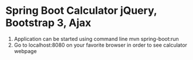 # Spring Boot Calculator jQuery, Bootstrap 3, Ajax

1. Application can be started using command line mvn spring-boot:run
2. Go to localhost:8080 on your favorite browser in order to see calculator webpage
